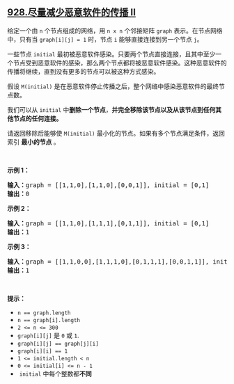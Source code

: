 ## [928.尽量减少恶意软件的传播 II](https://leetcode.cn/problems/minimize-malware-spread-ii/)
<p>给定一个由 <code>n</code> 个节点组成的网络，用 <code>n x n</code> 个邻接矩阵&nbsp;<code>graph</code>&nbsp;表示。在节点网络中，只有当&nbsp;<code>graph[i][j] = 1</code>&nbsp;时，节点&nbsp;<code>i</code>&nbsp;能够直接连接到另一个节点&nbsp;<code>j</code>。</p>

<p>一些节点&nbsp;<code>initial</code>&nbsp;最初被恶意软件感染。只要两个节点直接连接，且其中至少一个节点受到恶意软件的感染，那么两个节点都将被恶意软件感染。这种恶意软件的传播将继续，直到没有更多的节点可以被这种方式感染。</p>

<p>假设&nbsp;<code>M(initial)</code>&nbsp;是在恶意软件停止传播之后，整个网络中感染恶意软件的最终节点数。</p>

<p>我们可以从 <code>initial</code> 中<strong>删除一个节点</strong>，<strong>并完全移除该节点以及从该节点到任何其他节点的任何连接。</strong></p>

<p>请返回移除后能够使&nbsp;<code>M(initial)</code>&nbsp;最小化的节点。如果有多个节点满足条件，返回索引 <strong>最小的节点</strong> 。</p>

<p>&nbsp;</p>

<ol>
</ol>

<p><strong>示例 1：</strong></p>

<pre>
<strong>输入：</strong>graph = [[1,1,0],[1,1,0],[0,0,1]], initial = [0,1]
<strong>输出：</strong>0
</pre>

<p><strong>示例 2：</strong></p>

<pre>
<strong>输入：</strong>graph = [[1,1,0],[1,1,1],[0,1,1]], initial = [0,1]
<strong>输出：</strong>1
</pre>

<p><strong>示例 3：</strong></p>

<pre>
<strong>输入：</strong>graph = [[1,1,0,0],[1,1,1,0],[0,1,1,1],[0,0,1,1]], initial = [0,1]
<strong>输出：</strong>1
</pre>

<p>&nbsp;</p>

<p><strong>提示：</strong></p>
<meta charset="UTF-8" />

<ul>
	<li><code>n == graph.length</code></li>
	<li><code>n == graph[i].length</code></li>
	<li><code>2 &lt;= n &lt;= 300</code></li>
	<li><code>graph[i][j]</code>&nbsp;是&nbsp;<code>0</code>&nbsp;或&nbsp;<code>1</code>.</li>
	<li><code>graph[i][j] == graph[j][i]</code></li>
	<li><code>graph[i][i] == 1</code></li>
	<li><code>1 &lt;= initial.length &lt;&nbsp;n</code></li>
	<li><code>0 &lt;= initial[i] &lt;= n - 1</code></li>
	<li>&nbsp;<code>initial</code>&nbsp;中每个整数都<strong>不同</strong></li>
</ul>
